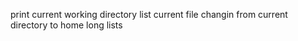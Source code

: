 print current working directory
list current file
changin from current directory to home
long lists
